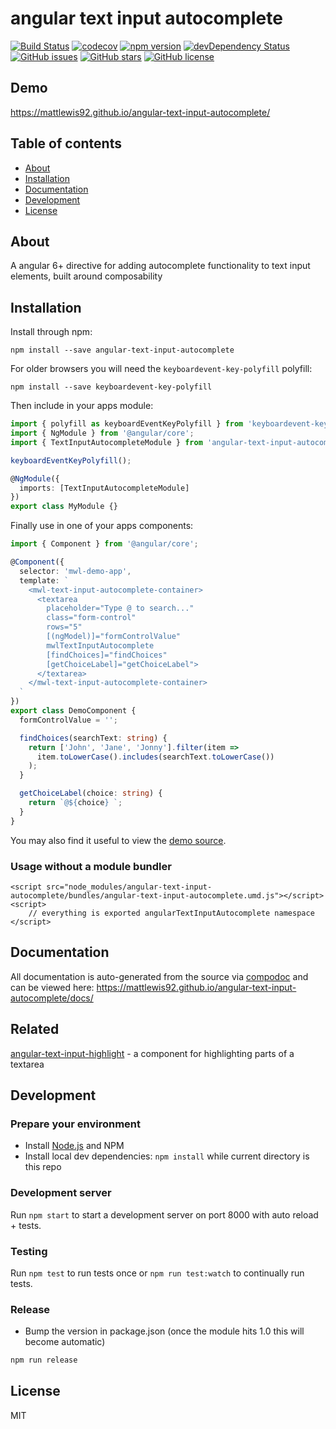 # angular text input autocomplete

[![Build Status](https://travis-ci.org/mattlewis92/angular-text-input-autocomplete.svg?branch=master)](https://travis-ci.org/mattlewis92/angular-text-input-autocomplete)
[![codecov](https://codecov.io/gh/mattlewis92/angular-text-input-autocomplete/branch/master/graph/badge.svg)](https://codecov.io/gh/mattlewis92/angular-text-input-autocomplete)
[![npm version](https://badge.fury.io/js/angular-text-input-autocomplete.svg)](http://badge.fury.io/js/angular-text-input-autocomplete)
[![devDependency Status](https://david-dm.org/mattlewis92/angular-text-input-autocomplete/dev-status.svg)](https://david-dm.org/mattlewis92/angular-text-input-autocomplete?type=dev)
[![GitHub issues](https://img.shields.io/github/issues/mattlewis92/angular-text-input-autocomplete.svg)](https://github.com/mattlewis92/angular-text-input-autocomplete/issues)
[![GitHub stars](https://img.shields.io/github/stars/mattlewis92/angular-text-input-autocomplete.svg)](https://github.com/mattlewis92/angular-text-input-autocomplete/stargazers)
[![GitHub license](https://img.shields.io/badge/license-MIT-blue.svg)](https://raw.githubusercontent.com/mattlewis92/angular-text-input-autocomplete/master/LICENSE)

## Demo

https://mattlewis92.github.io/angular-text-input-autocomplete/

## Table of contents

- [About](#about)
- [Installation](#installation)
- [Documentation](#documentation)
- [Development](#development)
- [License](#license)

## About

A angular 6+ directive for adding autocomplete functionality to text input elements, built around composability

## Installation

Install through npm:

```
npm install --save angular-text-input-autocomplete
```

For older browsers you will need the `keyboardevent-key-polyfill` polyfill:

```
npm install --save keyboardevent-key-polyfill
```

Then include in your apps module:

```typescript
import { polyfill as keyboardEventKeyPolyfill } from 'keyboardevent-key-polyfill';
import { NgModule } from '@angular/core';
import { TextInputAutocompleteModule } from 'angular-text-input-autocomplete';

keyboardEventKeyPolyfill();

@NgModule({
  imports: [TextInputAutocompleteModule]
})
export class MyModule {}
```

Finally use in one of your apps components:

```typescript
import { Component } from '@angular/core';

@Component({
  selector: 'mwl-demo-app',
  template: `
    <mwl-text-input-autocomplete-container>
      <textarea
        placeholder="Type @ to search..."
        class="form-control"
        rows="5"
        [(ngModel)]="formControlValue"
        mwlTextInputAutocomplete
        [findChoices]="findChoices"
        [getChoiceLabel]="getChoiceLabel">
      </textarea>
    </mwl-text-input-autocomplete-container>
  `
})
export class DemoComponent {
  formControlValue = '';

  findChoices(searchText: string) {
    return ['John', 'Jane', 'Jonny'].filter(item =>
      item.toLowerCase().includes(searchText.toLowerCase())
    );
  }

  getChoiceLabel(choice: string) {
    return `@${choice} `;
  }
}
```

You may also find it useful to view the [demo source](https://github.com/mattlewis92/angular-text-input-autocomplete/blob/master/demo/demo.component.ts).

### Usage without a module bundler

```
<script src="node_modules/angular-text-input-autocomplete/bundles/angular-text-input-autocomplete.umd.js"></script>
<script>
    // everything is exported angularTextInputAutocomplete namespace
</script>
```

## Documentation

All documentation is auto-generated from the source via [compodoc](https://compodoc.github.io/compodoc/) and can be viewed here:
https://mattlewis92.github.io/angular-text-input-autocomplete/docs/

## Related

[angular-text-input-highlight](https://github.com/mattlewis92/angular-text-input-highlight) - a component for highlighting parts of a textarea

## Development

### Prepare your environment

- Install [Node.js](http://nodejs.org/) and NPM
- Install local dev dependencies: `npm install` while current directory is this repo

### Development server

Run `npm start` to start a development server on port 8000 with auto reload + tests.

### Testing

Run `npm test` to run tests once or `npm run test:watch` to continually run tests.

### Release

- Bump the version in package.json (once the module hits 1.0 this will become automatic)

```bash
npm run release
```

## License

MIT
